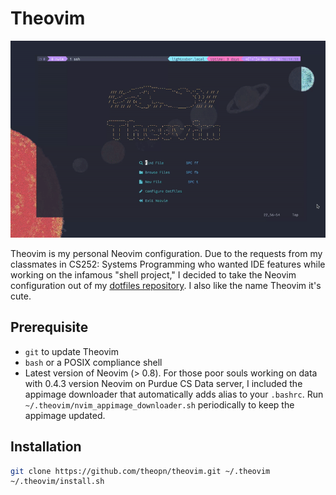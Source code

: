 # Theovim

![theovim-demo.gif](./static/theovim-demo.gif)

Theovim is my personal Neovim configuration. Due to the requests from my classmates in CS252: Systems Programming who wanted IDE features while working on the infamous "shell project," I decided to take the Neovim configuration out of my [dotfiles repository](https://github.com/theopn/dotfiles). I also like the name Theovim it's cute.

## Prerequisite

- `git` to update Theovim
- `bash` or a POSIX compliance shell
- Latest version of Neovim (> 0.8). For those poor souls working on data with 0.4.3 version Neovim on Purdue CS Data server, I included the appimage downloader that automatically adds alias to your `.bashrc`. Run `~/.theovim/nvim_appimage_downloader.sh` periodically to keep the appimage updated.

## Installation

```bash
git clone https://github.com/theopn/theovim.git ~/.theovim
~/.theovim/install.sh
```

